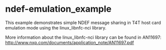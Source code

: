 ndef-emulation_example
======================
This example demonstrates simple NDEF message sharing in T4T host card emulation mode using the linux_libnfc-nci library.

More information about the linux_libnfc-nci library can be found in AN11697: http://www.nxp.com/documents/application_note/AN11697.pdf
